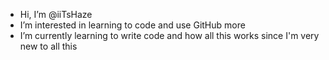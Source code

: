 - Hi, I’m @iiTsHaze
- I’m interested in learning to code and use GitHub more
- I’m currently learning to write code and how all this works since I'm very new to all this

<!---
iiTsHaze/iiTsHaze is a ✨ special ✨ repository because its `README.md` (this file) appears on your GitHub profile.
You can click the Preview link to take a look at your changes.
--->

